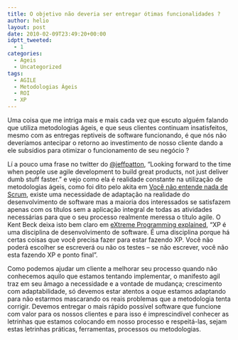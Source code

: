 ```yaml
---
title: O objetivo não deveria ser entregar ótimas funcionalidades ?
author: helio
layout: post
date: 2010-02-09T23:49:20+00:00
idptt_tweeted:
  - 1
categories:
  - Ageis
  - Uncategorized
tags:
  - AGILE
  - Metodologias Ágeis
  - ROI
  - XP
---
```

Uma coisa que me intriga mais e mais cada vez que escuto alguém falando que utiliza metodologias ágeis, e que seus clientes continuam insatisfeitos, mesmo com as entregas reptiveis de software funcionando, é que nós não deveríamos antecipar o retorno ao investimento de nosso cliente dando a ele subsídios para otimizar o funcionamento de seu negócio ?

Lí a pouco uma frase no twitter do <a title="Jeff Patton" href="http://twitter.com/jeffpatton" target="_blank">@jeffpatton</a>, &#8220;Looking forward to the time when people use agile development to build great products, not just deliver dumb stuff faster.&#8221; e vejo como ela é realidade constante na utilização de metodologias ágeis, como foi dito pelo akita em <a title="Você não entende nada de Scrum" href="http://akitaonrails.com/2009/12/10/off-topic-voce-nao-entende-nada-de-scrum" target="_blank">Você não entende nada de Scrum</a>, existe uma necessidade de adaptação na realidade do desenvolvimento de software mas a maioria dos interessados se satisfazem apenas com os títulos sem a aplicação integral de todas as atividades necessárias para que o seu processo realmente meressa o título agile. O Kent Beck deixa isto bem claro em <a title="Extreme Programming Explained" href="http://www.amazon.com/Extreme-Programming-Explained-Embrace-Change/dp/0201616416" target="_blank">eXtreme Programming explained</a>, &#8220;XP é uma disciplina de desenvolvimento de software. É uma disciplina porque há certas coisas que você precisa fazer para estar fazendo XP. Você não poderá escolher se escreverá ou não os testes &#8211; se não escrever, você não esta fazendo XP e ponto final&#8221;.

Como podemos ajudar um cliente a melhorar seu processo quando não conhecemos aquilo que estamos tentando implementar, o manifesto agil traz em seu âmago a necessidade e a vontade de mudança; crescimento com adaptabilidade, só devemos estar atentos a oque estamos adaptando para não estarmos mascarando os reais problemas que a metodologia tenta corrigir. Devemos entregar o mais rápido possível software que funcione com valor para os nossos clientes e para isso é imprescindível conhecer as letrinhas que estamos colocando em nosso processo e respeitá-las, sejam estas letrinhas práticas, ferramentas, processos ou metodologias.